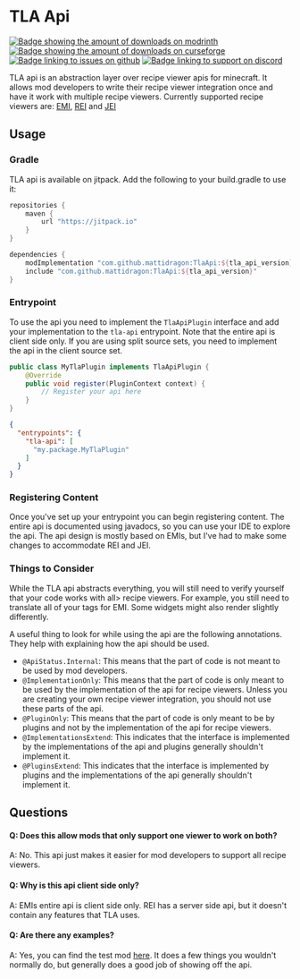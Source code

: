 # TLA Api
[![Badge showing the amount of downloads on modrinth](https://img.shields.io/badge/dynamic/json?color=2d2d2d&colorA=5da545&label=&suffix=%20downloads%20&query=downloads&url=https://api.modrinth.com/v2/project/gxkkdmTQ&style=flat-square&logo=modrinth&logoColor=2d2d2d)](https://modrinth.com/mod/tla-api)
[![Badge showing the amount of downloads on curseforge](https://img.shields.io/badge/dynamic/json?query=value&url=https://img.shields.io/curseforge/dt/959230.json&label=&logo=curseforge&color=2d2d2d&style=flat&labelColor=F16436&logoColor=2d2d2d&suffix=%20downloads)](https://www.curseforge.com/minecraft/mc-mods/tla-api)
[![Badge linking to issues on github](https://img.shields.io/badge/dynamic/json?query=value&url=https%3A%2F%2Fimg.shields.io%2Fgithub%2Fissues-raw%2Fmattidragon%2Ftlaapi.json&label=&logo=github&color=2d2d2d&style=flat-square&labelColor=6e5494&logoColor=2d2d2d&suffix=%20issues)](https://github.com/MattiDragon/TlaApi/issues)
[![Badge linking to support on discord](https://img.shields.io/discord/760524772189798431?label=&logo=discord&color=2d2d2d&style=flat-square&labelColor=5865f2&logoColor=2d2d2d)](https://discord.gg/26T5KK2PBv)

TLA api is an abstraction layer over recipe viewer apis for minecraft.
It allows mod developers to write their recipe viewer integration once and have it work with multiple recipe viewers.
Currently supported recipe viewers are: [EMI](https://modrinth.com/mod/emi), [REI](https://modrinth.com/mod/rei) and [JEI](https://modrinth.com/mod/jei)

## Usage
### Gradle
TLA api is available on jitpack. Add the following to your build.gradle to use it:
```groovy
repositories {
    maven {
        url "https://jitpack.io"
    }
}

dependencies {
    modImplementation "com.github.mattidragon:TlaApi:${tla_api_version}"
    include "com.github.mattidragon:TlaApi:${tla_api_version}"
}
```

### Entrypoint
To use the api you need to implement the `TlaApiPlugin` interface and add your implementation to the `tla-api` entrypoint.
Note that the entire api is client side only. If you are using split source sets, 
you need to implement the api in the client source set. 
```java
public class MyTlaPlugin implements TlaApiPlugin {
    @Override
    public void register(PluginContext context) {
        // Register your api here
    }
}
```
```json
{
  "entrypoints": {
    "tla-api": [
      "my.package.MyTlaPlugin"
    ]
  }
}
```

### Registering Content
Once you've set up your entrypoint you can begin registering content. 
The entire api is documented using javadocs, so you can use your IDE to explore the api.
The api design is mostly based on EMIs, but I've had to make some changes to accommodate REI and JEI.

### Things to Consider
While the TLA api abstracts everything, you will still need to verify yourself that your code works with all> recipe viewers.
For example, you still need to translate all of your tags for EMI. Some widgets might also render slightly differently.

A useful thing to look for while using the api are the following annotations. 
They help with explaining how the api should be used. 
- `@ApiStatus.Internal`: This means that the part of code is not meant to be used by mod developers.
- `@ImplementationOnly`: This means that the part of code is only meant to be used by the implementation of the api for recipe viewers.
Unless you are creating your own recipe viewer integration, you should not use these parts of the api.
- `@PluginOnly`: This means that the part of code is only meant to be by plugins and not by the implementation of the api for recipe viewers.
- `@ImplementationsExtend`: This indicates that the interface is implemented by the implementations of the api and plugins generally shouldn't implement it.
- `@PluginsExtend`: This indicates that the interface is implemented by plugins and the implementations of the api generally shouldn't implement it.

## Questions
#### Q: Does this allow mods that only support one viewer to work on both?
A: No. This api just makes it easier for mod developers to support all recipe viewers.
#### Q: Why is this api client side only?
A: EMIs entire api is client side only. REI has a server side api, but it doesn't contain any features that TLA uses.
#### Q: Are there any examples?
A: Yes, you can find the test mod [here](https://github.com/mattidragon/TlaApi/tree/1.20.4/src/testmod).
It does a few things you wouldn't normally do, but generally does a good job of showing off the api.
